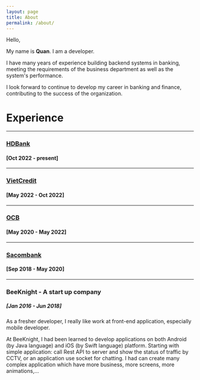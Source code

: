 ```yaml
---
layout: page
title: About
permalink: /about/
---
```


Hello,

My name is **Quan**. I am a developer.

I have many years of experience building backend systems in banking, meeting the requirements of the business department as well as the system's performance.

I look forward to continue to develop my career in banking and finance, contributing to the success of the organization.


# Experience
---

### [HDBank](https://hdbank.com.vn/)
#### [Oct 2022 - present]

---
### [VietCredit](https://www.vietcredit.vn/)
#### [May 2022 - Oct 2022]

---
### [OCB](https://go.ocb.com.vn/)
#### [May 2020 - May 2022]

---
### [Sacombank](https://wwww.sacombank.com.vn) 
#### [Sep 2018 - May 2020]

---
### BeeKnight - A start up company
##### [Jan 2016 - Jun 2018]

As a fresher developer, I really like work at front-end application, especially mobile developer.

At BeeKnight, I had been learned to develop applications on both Android (by Java language) and iOS (by Swift language) platform. Starting with simple application: call Rest API to server and show the status of traffic by CCTV, or an application use socket for chatting. I had can create many complex application which have more business, more screens, more animations,...
